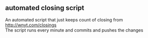 ## automated closing script

An automated script that just keeps count of closing from http://wnyt.com/closings  
The script runs every minute and commits and pushes the changes  
  

